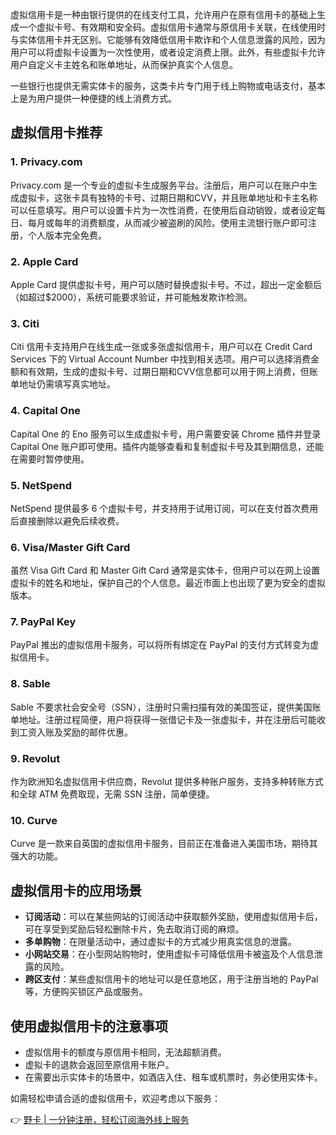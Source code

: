 虚拟信用卡是一种由银行提供的在线支付工具，允许用户在原有信用卡的基础上生成一个虚拟卡号、有效期和安全码。虚拟信用卡通常与原信用卡关联，在线使用时与实体信用卡并无区别。它能够有效降低信用卡欺诈和个人信息泄露的风险，因为用户可以将虚拟卡设置为一次性使用，或者设定消费上限。此外，有些虚拟卡允许用户自定义卡主姓名和账单地址，从而保护真实个人信息。

一些银行也提供无需实体卡的服务，这类卡片专门用于线上购物或电话支付，基本上是为用户提供一种便捷的线上消费方式。

## 虚拟信用卡推荐

### 1. Privacy.com
Privacy.com 是一个专业的虚拟卡生成服务平台。注册后，用户可以在账户中生成虚拟卡，这张卡具有独特的卡号、过期日期和CVV，并且账单地址和卡主名称可以任意填写。用户可以设置卡片为一次性消费，在使用后自动销毁，或者设定每日、每月或每年的消费额度，从而减少被盗刷的风险。使用主流银行账户即可注册，个人版本完全免费。

### 2. Apple Card
Apple Card 提供虚拟卡号，用户可以随时替换虚拟卡号。不过，超出一定金额后（如超过$2000），系统可能要求验证，并可能触发欺诈检测。

### 3. Citi
Citi 信用卡支持用户在线生成一张或多张虚拟信用卡，用户可以在 Credit Card Services 下的 Virtual Account Number 中找到相关选项。用户可以选择消费金额和有效期，生成的虚拟卡号、过期日期和CVV信息都可以用于网上消费，但账单地址仍需填写真实地址。

### 4. Capital One
Capital One 的 Eno 服务可以生成虚拟卡号，用户需要安装 Chrome 插件并登录 Capital One 账户即可使用。插件内能够查看和复制虚拟卡号及其到期信息，还能在需要时暂停使用。

### 5. NetSpend
NetSpend 提供最多 6 个虚拟卡号，并支持用于试用订阅，可以在支付首次费用后直接删除以避免后续收费。

### 6. Visa/Master Gift Card
虽然 Visa Gift Card 和 Master Gift Card 通常是实体卡，但用户可以在网上设置虚拟卡的姓名和地址，保护自己的个人信息。最近市面上也出现了更为安全的虚拟版本。

### 7. PayPal Key
PayPal 推出的虚拟信用卡服务，可以将所有绑定在 PayPal 的支付方式转变为虚拟信用卡。

### 8. Sable
Sable 不要求社会安全号（SSN），注册时只需扫描有效的美国签证，提供美国账单地址。注册过程简便，用户将获得一张借记卡及一张虚拟卡，并在注册后可能收到工资入账及奖励的邮件优惠。

### 9. Revolut
作为欧洲知名虚拟信用卡供应商，Revolut 提供多种账户服务，支持多种转账方式和全球 ATM 免费取现，无需 SSN 注册，简单便捷。

### 10. Curve
Curve 是一款来自英国的虚拟信用卡服务，目前正在准备进入美国市场，期待其强大的功能。

## 虚拟信用卡的应用场景

- **订阅活动**：可以在某些网站的订阅活动中获取额外奖励，使用虚拟信用卡后，可在享受到奖励后轻松删除卡片，免去取消订阅的麻烦。
- **多单购物**：在限量活动中，通过虚拟卡的方式减少用真实信息的泄露。
- **小网站交易**：在小型网站购物时，使用虚拟卡可降低信用卡被盗及个人信息泄露的风险。
- **跨区支付**：某些虚拟信用卡的地址可以是任意地区，用于注册当地的 PayPal 等，方便购买锁区产品或服务。

## 使用虚拟信用卡的注意事项

- 虚拟信用卡的额度与原信用卡相同，无法超额消费。
- 虚拟卡的退款会返回至原信用卡账户。
- 在需要出示实体卡的场景中，如酒店入住、租车或机票时，务必使用实体卡。

如需轻松申请合适的虚拟信用卡，欢迎考虑以下服务：

👉 [野卡 | 一分钟注册，轻松订阅海外线上服务](https://bit.ly/bewildcard)
